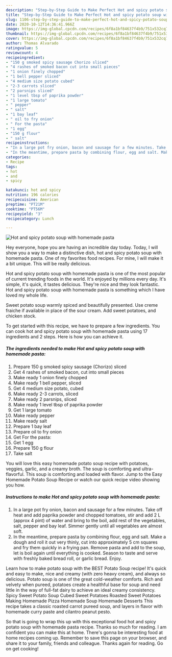 ```yaml
---
description: "Step-by-Step Guide to Make Perfect Hot and spicy potato soup with homemade pasta"
title: "Step-by-Step Guide to Make Perfect Hot and spicy potato soup with homemade pasta"
slug: 1106-step-by-step-guide-to-make-perfect-hot-and-spicy-potato-soup-with-homemade-pasta
date: 2020-10-12T14:36:41.966Z
image: https://img-global.cpcdn.com/recipes/6f8a1bf84637f4b9/751x532cq70/hot-and-spicy-potato-soup-with-homemade-pasta-recipe-main-photo.jpg
thumbnail: https://img-global.cpcdn.com/recipes/6f8a1bf84637f4b9/751x532cq70/hot-and-spicy-potato-soup-with-homemade-pasta-recipe-main-photo.jpg
cover: https://img-global.cpcdn.com/recipes/6f8a1bf84637f4b9/751x532cq70/hot-and-spicy-potato-soup-with-homemade-pasta-recipe-main-photo.jpg
author: Thomas Alvarado
ratingvalue: 5
reviewcount: 4
recipeingredient:
- "150 g smoked spicy sausage Chorizo sliced"
- "4 rashes of smoked bacon cut into small pieces"
- "1 onion finely chopped"
- "1 bell pepper sliced"
- "4 medium size potato cubed"
- "2-3 carrots sliced"
- "2 parsnips sliced"
- "1 level tbsp of paprika powder"
- "1 large tomato"
- " pepper"
- " salt"
- "1 bay leaf"
- " oil to fry onion"
- " For the pasta"
- "1 egg"
- "150 g flour"
- " salt"
recipeinstructions:
- "In a large pot fry onion, bacon and sausage for a few minutes. Take off heat and add paprika powder and chopped tomatoes, stir and add 2 L (approx 4 pint) of water and bring to the boil, add rest of the vegetables, salt, pepper and bay leaf. Simmer gently until all vegetables are almost soft."
- "In the meantime, prepare pasta by combining flour, egg and salt. Make a dough and roll it out very thinly, cut into approximately 5 cm squares and fry them quickly in a frying pan. Remove pasta and add to the soup, let is boil again until everything is cooked. Season to taste and serve with freshly baked bread roll, or garlic bread. Enjoy."
categories:
- Recipe
tags:
- hot
- and
- spicy

katakunci: hot and spicy 
nutrition: 196 calories
recipecuisine: American
preptime: "PT21M"
cooktime: "PT56M"
recipeyield: "3"
recipecategory: Lunch

---
```



![Hot and spicy potato soup with homemade pasta](https://img-global.cpcdn.com/recipes/6f8a1bf84637f4b9/751x532cq70/hot-and-spicy-potato-soup-with-homemade-pasta-recipe-main-photo.jpg)

Hey everyone, hope you are having an incredible day today. Today, I will show you a way to make a distinctive dish, hot and spicy potato soup with homemade pasta. One of my favorites food recipes. For mine, I will make it a bit unique. This will be really delicious.

Hot and spicy potato soup with homemade pasta is one of the most popular of current trending foods in the world. It's enjoyed by millions every day. It's simple, it's quick, it tastes delicious. They're nice and they look fantastic. Hot and spicy potato soup with homemade pasta is something which I have loved my whole life.

Sweet potato soup warmly spiced and beautifully presented. Use creme fraiche if available in place of the sour cream. Add sweet potatoes, and chicken stock.


To get started with this recipe, we have to prepare a few ingredients. You can cook hot and spicy potato soup with homemade pasta using 17 ingredients and 2 steps. Here is how you can achieve it.

<!--inarticleads1-->

##### The ingredients needed to make Hot and spicy potato soup with homemade pasta:

1. Prepare 150 g smoked spicy sausage (Chorizo) sliced
1. Get 4 rashes of smoked bacon, cut into small pieces
1. Make ready 1 onion finely chopped
1. Make ready 1 bell pepper, sliced
1. Get 4 medium size potato, cubed
1. Make ready 2-3 carrots, sliced
1. Make ready 2 parsnips, sliced
1. Make ready 1 level tbsp of paprika powder
1. Get 1 large tomato
1. Make ready  pepper
1. Make ready  salt
1. Prepare 1 bay leaf
1. Prepare  oil to fry onion
1. Get  For the pasta:
1. Get 1 egg
1. Prepare 150 g flour
1. Take  salt


You will love this easy homemade potato soup recipe with potatoes, veggies, garlic, and a creamy broth. The soup is comforting and ultra-flavorful. This soup is comforting and loaded with flavor. Jump to the Easy Homemade Potato Soup Recipe or watch our quick recipe video showing you how. 

<!--inarticleads2-->

##### Instructions to make Hot and spicy potato soup with homemade pasta:

1. In a large pot fry onion, bacon and sausage for a few minutes. Take off heat and add paprika powder and chopped tomatoes, stir and add 2 L (approx 4 pint) of water and bring to the boil, add rest of the vegetables, salt, pepper and bay leaf. Simmer gently until all vegetables are almost soft.
1. In the meantime, prepare pasta by combining flour, egg and salt. Make a dough and roll it out very thinly, cut into approximately 5 cm squares and fry them quickly in a frying pan. Remove pasta and add to the soup, let is boil again until everything is cooked. Season to taste and serve with freshly baked bread roll, or garlic bread. Enjoy.


Learn how to make potato soup with the BEST Potato Soup recipe! It&#39;s quick and easy to make, nice and creamy (with zero heavy cream), and always so delicious. Potato soup is one of the great cold-weather comforts. Rich and velvety when pureed, potatoes create a healthful base for soup and need little in the way of full-fat dairy to achieve an ideal creamy consistency. Spicy Sweet Potato Soup Cubed Sweet Potatoes Roasted Sweet Potatoes Making Homemade Pizza Homemade Soup Homemade Desserts This recipe takes a classic roasted carrot pureed soup, and layers in flavor with homemade curry paste and cilantro peanut pesto. 

So that is going to wrap this up with this exceptional food hot and spicy potato soup with homemade pasta recipe. Thanks so much for reading. I am confident you can make this at home. There's gonna be interesting food at home recipes coming up. Remember to save this page on your browser, and share it to your family, friends and colleague. Thanks again for reading. Go on get cooking!
